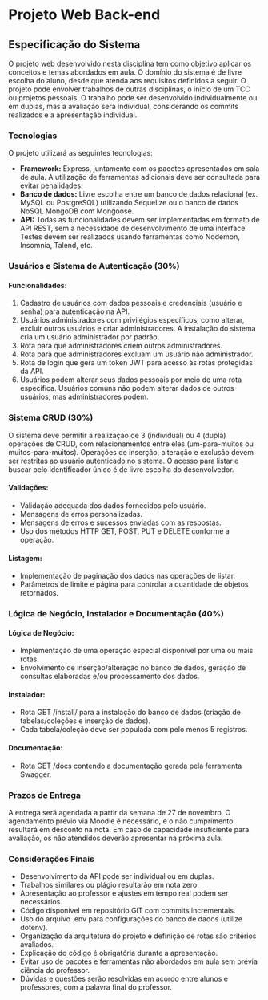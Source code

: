
# Projeto Web Back-end

## Especificação do Sistema

O projeto web desenvolvido nesta disciplina tem como objetivo aplicar os conceitos e temas abordados em aula. O domínio do sistema é de livre escolha do aluno, desde que atenda aos requisitos definidos a seguir. O projeto pode envolver trabalhos de outras disciplinas, o início de um TCC ou projetos pessoais. O trabalho pode ser desenvolvido individualmente ou em duplas, mas a avaliação será individual, considerando os commits realizados e a apresentação individual.

### Tecnologias

O projeto utilizará as seguintes tecnologias:

- **Framework:** Express, juntamente com os pacotes apresentados em sala de aula. A utilização de ferramentas adicionais deve ser consultada para evitar penalidades.
- **Banco de dados:** Livre escolha entre um banco de dados relacional (ex. MySQL ou PostgreSQL) utilizando Sequelize ou o banco de dados NoSQL MongoDB com Mongoose.
- **API:** Todas as funcionalidades devem ser implementadas em formato de API REST, sem a necessidade de desenvolvimento de uma interface. Testes devem ser realizados usando ferramentas como Nodemon, Insomnia, Talend, etc.

### Usuários e Sistema de Autenticação (30%)

#### Funcionalidades:

1. Cadastro de usuários com dados pessoais e credenciais (usuário e senha) para autenticação na API.
2. Usuários administradores com privilégios específicos, como alterar, excluir outros usuários e criar administradores. A instalação do sistema cria um usuário administrador por padrão.
3. Rota para que administradores criem outros administradores.
4. Rota para que administradores excluam um usuário não administrador.
5. Rota de login que gera um token JWT para acesso às rotas protegidas da API.
6. Usuários podem alterar seus dados pessoais por meio de uma rota específica. Usuários comuns não podem alterar dados de outros usuários, mas administradores podem.

### Sistema CRUD (30%)

O sistema deve permitir a realização de 3 (individual) ou 4 (dupla) operações de CRUD, com relacionamentos entre eles (um-para-muitos ou muitos-para-muitos). Operações de inserção, alteração e exclusão devem ser restritas ao usuário autenticado no sistema. O acesso para listar e buscar pelo identificador único é de livre escolha do desenvolvedor.

#### Validações:

- Validação adequada dos dados fornecidos pelo usuário.
- Mensagens de erros personalizadas.
- Mensagens de erros e sucessos enviadas com as respostas.
- Uso dos métodos HTTP GET, POST, PUT e DELETE conforme a operação.

#### Listagem:

- Implementação de paginação dos dados nas operações de listar.
- Parâmetros de limite e página para controlar a quantidade de objetos retornados.

### Lógica de Negócio, Instalador e Documentação (40%)

#### Lógica de Negócio:

- Implementação de uma operação especial disponível por uma ou mais rotas.
- Envolvimento de inserção/alteração no banco de dados, geração de consultas elaboradas e/ou processamento dos dados.

#### Instalador:

- Rota GET /install/ para a instalação do banco de dados (criação de tabelas/coleções e inserção de dados).
- Cada tabela/coleção deve ser populada com pelo menos 5 registros.

#### Documentação:

- Rota GET /docs contendo a documentação gerada pela ferramenta Swagger.

### Prazos de Entrega

A entrega será agendada a partir da semana de 27 de novembro. O agendamento prévio via Moodle é necessário, e o não cumprimento resultará em desconto na nota. Em caso de capacidade insuficiente para avaliação, os não atendidos deverão apresentar na próxima aula.

### Considerações Finais

- Desenvolvimento da API pode ser individual ou em duplas.
- Trabalhos similares ou plágio resultarão em nota zero.
- Apresentação ao professor e ajustes em tempo real podem ser necessários.
- Código disponível em repositório GIT com commits incrementais.
- Uso do arquivo .env para configurações do banco de dados (utilize dotenv).
- Organização da arquitetura do projeto e definição de rotas são critérios avaliados.
- Explicação do código é obrigatória durante a apresentação.
- Evitar uso de pacotes e ferramentas não abordados em aula sem prévia ciência do professor.
- Dúvidas e questões serão resolvidas em acordo entre alunos e professores, com a palavra final do professor.
